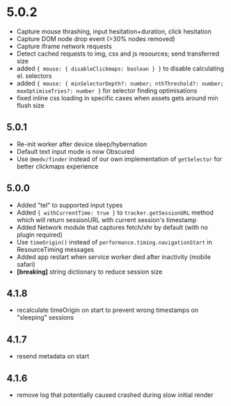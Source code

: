 # 5.0.2

- Capture mouse thrashing, input hesitation+duration, click hesitation
- Capture DOM node drop event (>30% nodes removed)
- Capture iframe network requests
- Detect cached requests to img, css and js resources; send transferred size
- added `{ mouse: { disableClickmaps: boolean } }` to disable calculating el. selectors
- added `{ mouse: { minSelectorDepth?: number; nthThreshold?: number; maxOptimiseTries?: number }` for selector finding optimisations
- fixed inline css loading in specific cases when assets gets around min flush size

## 5.0.1

- Re-init worker after device sleep/hybernation
- Default text input mode is now Obscured
- Use `@medv/finder` instead of our own implementation of `getSelector` for better clickmaps experience

## 5.0.0

- Added "tel" to supported input types
- Added `{ withCurrentTime: true }` to `tracker.getSessionURL` method which will return sessionURL with current session's timestamp
- Added Network module that captures fetch/xhr by default (with no plugin required)
- Use `timeOrigin()` instead of `performance.timing.navigationStart` in ResourceTiming messages
- Added app restart when service worker died after inactivity (mobile safari)
- **[breaking]** string dictionary to reduce session size

## 4.1.8

- recalculate timeOrigin on start to prevent wrong timestamps on "sleeping" sessions

## 4.1.7

- resend metadata on start

## 4.1.6

- remove log that potentially caused crashed during slow initial render
